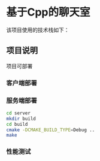 # 基于Cpp的聊天室

该项目使用的技术栈如下：

## 项目说明

项目可部署

### 客户端部署



### 服务端部署

```bash
cd server
mkdir build
cd build
cmake -DCMAKE_BUILD_TYPE=Debug ..
make
```

### 性能测试

